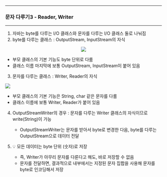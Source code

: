 -----
### 문자 다루기3 - Reader, Writer
-----
1. 자바는 byte를 다루는 I/O 클래스와 문자를 다루는 I/O 클래스 둘로 나눠짐
2. byte를 다루는 클래스 : OutputStream, InputStream의 자식
<div align="center">
<img src="https://github.com/user-attachments/assets/5953b14e-d050-4146-a97f-53b928b676ec">
</div>

  - 부모 클래스의 기본 기능도 byte 단위로 다룸
  - 클래스 이름 마지막에 보통 OutputStream, InputStream이 붙어 있음

3. 문자를 다루는 클래스 : Writer, Reader의 자식
<div aling="center">
<img src="https://github.com/user-attachments/assets/9edca953-45ce-4787-84d0-9b66ced8d40a">
</div>

  - 부모 클래스의 기본 기능은 String, char 같은 문자를 다룸
  - 클래스 이름에 보통 Writer, Reader가 붙어 있음

4. OutputStreamWriter의 경우 : 문자를 다루는 Writer 클래스의 자식이므로 write(String)이 가능
   - OutputStreamWriter는 문자를 받아서 byte로 변경한 다음, byte를 다루는 OutputStream으로 데이터 전달

5. 💡 모든 데이터는 byte 단위 (숫자)로 저장
   - 즉, Writer가 아무리 문자를 다룬다고 해도, 바로 저장할 수 없음
   - 문자를 전달하면, 결과적으로 내부에서는 지정된 문자 집합을 사용해 문자를 byte로 인코딩해서 저장
